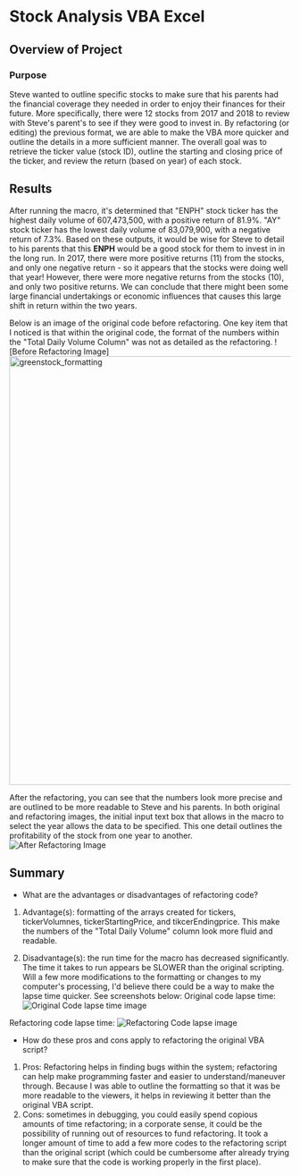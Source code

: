# Stock Analysis VBA Excel

## Overview of Project

### Purpose
Steve wanted to outline specific stocks to make sure that his parents had the financial coverage they needed in order to enjoy their finances for their future. More specifically, there were 12 stocks from 2017 and 2018 to review with Steve's parent's to see if they were good to invest in. By refactoring (or editing) the previous format, we are able to make the VBA more quicker and outline the details in a more sufficient manner. The overall goal was to retrieve the ticker value (stock ID), outline the starting and closing price of the ticker, and review the return (based on year) of each stock.


## Results
After running the macro, it's determined that "ENPH" stock ticker has the highest daily volume of 607,473,500, with a positive return of 81.9%. "AY" stock ticker has the lowest daily volume of 83,079,900, with a negative return of 7.3%. Based on these outputs, it would be wise for Steve to detail to his parents that this **ENPH** would be a good stock for them to invest in in the long run. In 2017, there were more positive returns (11) from the stocks, and only one negative return - so it appears that the stocks were doing well that year! However, there were more negative returns from the stocks (10), and only two positive returns. We can conclude that there might been some large financial undertakings or economic influences that causes this large shift in return within the two years.

Below is an image of the original code before refactoring. One key item that I noticed is that within the original code, the format of the numbers within the "Total Daily Volume Column" was not as detailed as the refactoring. 
![Before Refactoring Image]<img width="767" alt="greenstock_formatting" src="https://user-images.githubusercontent.com/106715923/174691373-0aa157f9-5593-4a6d-a2ee-f4ed5e21b528.png">


After the refactoring, you can see that the numbers look more precise and are outlined to be more readable to Steve and his parents. In both original and refactoring images, the initial input text box that allows in the macro to select the year allows the data to be specified. This one detail outlines the profitability of the stock from one year to another. 
![After Refactoring Image]()

 
## Summary

- What are the advantages or disadvantages of refactoring code?
 1. Advantage(s): formatting of the arrays created for tickers, tickerVolumnes, tickerStartingPrice, and tikcerEndingprice. This make the numbers of the "Total Daily Volume" column look more fluid and readable. 

 2. Disadvantage(s): the run time for the macro has decreased significantly. The time it takes to run appears be SLOWER than the original scripting. Will a few more modifications to the formatting or changes to my computer's processing, I'd believe there could be a way to make the lapse time quicker. See screenshots below:
Original code lapse time:
![Original Code lapse time image]()

Refactoring code lapse time:
![Refactoring Code lapse image]()

- How do these pros and cons apply to refactoring the original VBA script?
 1. Pros: Refactoring helps in finding bugs within the system; refactoring can help make programming faster and easier to understand/maneuver through. Because I was able to outline the formatting so that it was be more readable to the viewers, it helps in reviewing it better than the original VBA script.
 2. Cons: sometimes in debugging, you could easily spend copious amounts of time refactoring; in a corporate sense, it could be the possibility of running out of resources to fund refactoring. It took a longer amount of time to add a few more codes to the refactoring script than the original script (which could be cumbersome after already trying to make sure that the code is working properly in the first place). 
